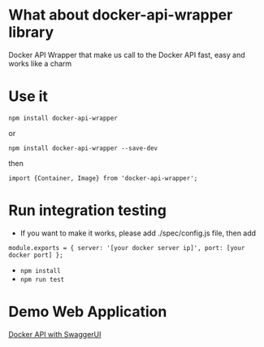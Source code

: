 # What about docker-api-wrapper library
Docker API Wrapper that make us call to the Docker API fast, easy and works like a charm
# Use it

`npm install docker-api-wrapper`

or 

`npm install docker-api-wrapper --save-dev`

then 

`import {Container, Image} from 'docker-api-wrapper';`

# Run integration testing
+ If you want to make it works, please add ./spec/config.js file, then add
 
`module.exports = {
     server: '[your docker server ip]',
     port: [your docker port]
 };`
 
+ `npm install`
+ `npm run test`

# Demo Web Application
[Docker API with SwaggerUI](https://github.com/saigon-devs/docker-api)